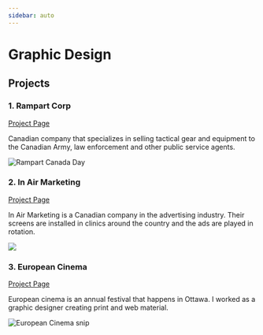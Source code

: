 ```yaml
---
sidebar: auto
---
```


# Graphic Design

## Projects

### 1. Rampart Corp

[Project Page](/work/graphics/rampart.md)

Canadian company that specializes in selling tactical gear and equipment to the Canadian Army, law enforcement and  other public service agents. 

![Rampart Canada Day](/images/work/rampart/rampart.jpg)

### 2. In Air Marketing

[Project Page](/work/in-air-marketing.md)

In Air Marketing is a Canadian company in the advertising industry.  Their screens are installed in clinics around the country and the ads are played in rotation.

![](/images/work/in-air-marketing/bluebird-cafe.jpg)

### 3. European Cinema

[Project Page](/work/european-cinema.md)

European cinema is an annual festival that happens in Ottawa.  I worked as a graphic designer creating print and web material. 

![European Cinema snip](/images/work/european-cinema/euro-cinema.png)